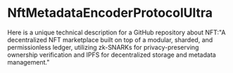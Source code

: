 # NftMetadataEncoderProtocolUltra
Here is a unique technical description for a GitHub repository about NFT:"A decentralized NFT marketplace built on top of a modular, sharded, and permissionless ledger, utilizing zk-SNARKs for privacy-preserving ownership verification and IPFS for decentralized storage and metadata management."
